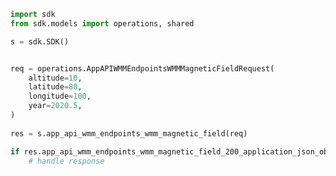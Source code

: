 <!-- Start SDK Example Usage -->
```python
import sdk
from sdk.models import operations, shared

s = sdk.SDK()


req = operations.AppAPIWMMEndpointsWMMMagneticFieldRequest(
    altitude=10,
    latitude=80,
    longitude=100,
    year=2020.5,
)
    
res = s.app_api_wmm_endpoints_wmm_magnetic_field(req)

if res.app_api_wmm_endpoints_wmm_magnetic_field_200_application_json_object is not None:
    # handle response
```
<!-- End SDK Example Usage -->